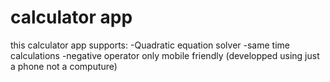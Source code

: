 # calculator app
this calculator app supports:
 -Quadratic equation solver
 -same time calculations
 -negative operator
only mobile friendly
(developped using just a phone not a computure)
